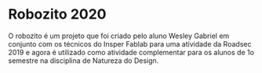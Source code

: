 # Robozito 2020

O robozito é um projeto que foi criado pelo aluno Wesley Gabriel em conjunto com os técnicos do Insper Fablab para uma atividade da Roadsec 2019 e agora é utilizado como atividade complementar para os alunos de 1o semestre na disciplina de Natureza do Design.
